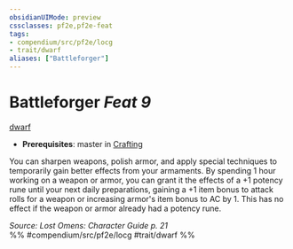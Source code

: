```yaml
---
obsidianUIMode: preview
cssclasses: pf2e,pf2e-feat
tags:
- compendium/src/pf2e/locg
- trait/dwarf
aliases: ["Battleforger"]
---
```

# Battleforger  *Feat 9*  
[dwarf](rules/traits/dwarf.md "Dwarf Ancestry & Heritage Trait")  

- **Prerequisites**: master in [Crafting](compendium/skills.md#Crafting)

You can sharpen weapons, polish armor, and apply special techniques to temporarily gain better effects from your armaments. By spending 1 hour working on a weapon or armor, you can grant it the effects of a +1 potency rune until your next daily preparations, gaining a +1 item bonus to attack rolls for a weapon or increasing armor's item bonus to AC by 1. This has no effect if the weapon or armor already had a potency rune.

*Source: Lost Omens: Character Guide p. 21*  
%% #compendium/src/pf2e/locg #trait/dwarf %%